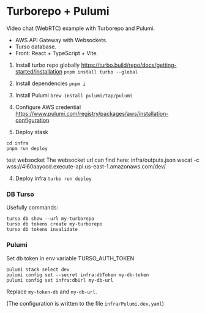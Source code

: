 # Turborepo + Pulumi

Video chat (WebRTC) example with Turborepo and Pulumi.

- AWS API Gateway with Websockets.
- Turso database.
- Front: React + TypeScript + Vite.

1. Install turbo repo globally
https://turbo.build/repo/docs/getting-started/installation
```pnpm install turbo --global```

2. Install dependencies
```pnpm i```

3. Install Pulumi
```brew install pulumi/tap/pulumi```

4. Configure AWS credential
https://www.pulumi.com/registry/packages/aws/installation-configuration

4. Deploy stask
```
cd infra
pnpm run deploy
```

test websocket
The websocket url can find here: infra/outputs.json
wscat -c wss://4l60aayocd.execute-api.us-east-1.amazonaws.com/dev/

4. Deploy infra
```turbo run deploy```


### DB Turso
Usefully commands: 

```
turso db show --url my-turborepo 
turso db tokens create my-turborepo
turso db tokens invalidate
```

### Pulumi
Set db token in env variable TURSO_AUTH_TOKEN
```
pulumi stack select dev
pulumi config set --secret infra:dbToken my-db-token
pulumi config set infra:dbUrl my-db-url
```
Replace `my-token-db` and `my-db-url`.

(The configuration is written to the file `infra/Pulumi.dev.yaml`)
